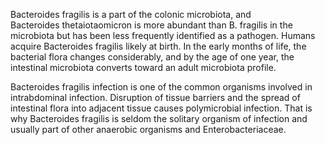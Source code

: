 Bacteroides fragilis is a part of the colonic microbiota, and Bacteroides thetaiotaomicron is more abundant than B. fragilis in the microbiota but has been less frequently identified as a pathogen. Humans acquire Bacteroides fragilis likely at birth. In the early months of life, the bacterial flora changes considerably, and by the age of one year, the intestinal microbiota converts toward an adult microbiota profile.

Bacteroides fragilis infection is one of the common organisms involved in intrabdominal infection. Disruption of tissue barriers and the spread of intestinal flora into adjacent tissue causes polymicrobial infection. That is why Bacteroides fragilis is seldom the solitary organism of infection and usually part of other anaerobic organisms and Enterobacteriaceae.
